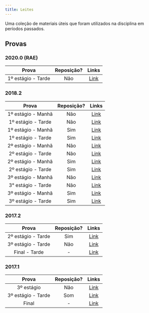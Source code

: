 ```yaml
---
title: Leites
---
```


Uma coleção de materiais úteis que foram utilizados na disciplina em períodos passados.

## Provas

### 2020.0 (RAE)
**Prova** | **Reposição?** | **Links**  |
:---: | :---:| :---: |
1º estágio - Tarde | Não | [Link](https://drive.google.com/file/d/1j-jy4O-P-f91RfEfhElKa5qxs51FHKX0/view) |
### 2018.2
**Prova** | **Reposição?** | **Links**  |
:---: | :---:| :---: |
1º estágio - Manhã | Não | [Link](https://drive.google.com/open?id=1NiVh-zt6JuH24lGvSMw_dFkyK0wCmr0I) |
1º estágio - Tarde | Não | [Link](https://drive.google.com/open?id=1T4yuyQgLmiaU5rASXbhuxthml7A3_gSJ) |
1º estágio - Manhã | Sim | [Link](https://drive.google.com/open?id=1-q7qe8L8CnHZAQmK1soriwgYIcfRt-JE) |
1º estágio - Tarde | Sim | [Link](https://drive.google.com/open?id=18VFYyo2r76a5EWOj2t-45QdQrh6YFueq) |
2º estágio - Manhã | Não | [Link](https://drive.google.com/open?id=10F7h3C7-W59ahgrNVOip1ZYkEM-XtJwy) |
2º estágio - Tarde | Não | [Link](https://drive.google.com/open?id=1Z9x8vt6lxl_r6UF6_mVZWJnwLrzFm8YR) |
2º estágio - Manhã | Sim | [Link](https://drive.google.com/open?id=1umDmyaQ3OkKD1GIHVbNvLLp85EXMFOfp) |
2º estágio - Tarde | Sim | [Link](https://drive.google.com/open?id=1a-Tt4IftVTJG79ebFzP60DIs1SWi0fL6) |
3º estágio - Manhã | Não | [Link](https://drive.google.com/open?id=1qysUXK3e_oVETjrWfdXhELgjZ0gc77oc) |
3° estágio - Tarde | Não | [Link](https://drive.google.com/open?id=1MMomH-E47pR5oTYD1J6HqdkNmOT4eFWH) |
3º estágio - Manhã | Sim | [Link](https://drive.google.com/open?id=1GnEguOvDQ22jvSFlNkrT5Of8GcjC1f9l) |
3º estágio - Tarde | Sim | [Link](https://drive.google.com/open?id=1ARlecDaDEfxFNYhDkvK8C-mHEjpqJ_9W) |
### 2017.2
**Prova** | **Reposição?** | **Links**  |
:---: | :---:| :---: |
2º estágio - Tarde| Sim | [Link](https://drive.google.com/file/d/1sq4dZUcmQZny7ZHyO-H9l2Fp60FrrOF-) |
3º estágio - Tarde| Não | [Link](https://drive.google.com/open?id=1tXJikiVM85zRx8nSUY634ixUmGDAHwaB) |
Final - Tarde | - | [Link](https://drive.google.com/open?id=1Ah2Fk7nEF-993tanSMu9JJBndKTd5mCR) |
### 2017.1
**Prova** | **Reposição?** | **Links**  |
:---: | :---:| :---: |
3º estágio | Não | [Link](https://drive.google.com/open?id=1LVqcSX1h8Hny_jMncuf0ag45kL-hAjvL) |
3º estágio - Tarde | Som | [Link](https://drive.google.com/open?id=1wAEa1zivQw1sauT9e3BTVrrnmQr_rcFd) |
Final | - | [Link](https://drive.google.com/open?id=1bE17azD4RjRfFOzO4HNSm1f9rFtTnu76) |
